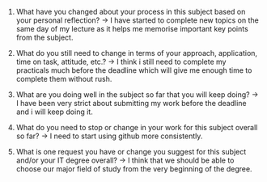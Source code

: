 1) What have you changed about your process in this subject based on your personal reflection?
-> I have started to complete new topics on the same day of my lecture as it helps me memorise important key points from the subject.

2) What do you still need to change in terms of your approach, application, time on task, attitude, etc.?
-> I think i still need to complete my practicals much before the deadline which will give me enough time to complete them without rush.

3) What are you doing well in the subject so far that you will keep doing?
-> I have been very strict about submitting my work before the deadline and i will keep doing it.

4) What do you need to stop or change in your work for this subject overall so far?
-> I need to start using github more consistently.

5) What is one request you have or change you suggest for this subject and/or your IT degree overall?
-> I think that we should be able to choose our major field of study from the very beginning of the degree.